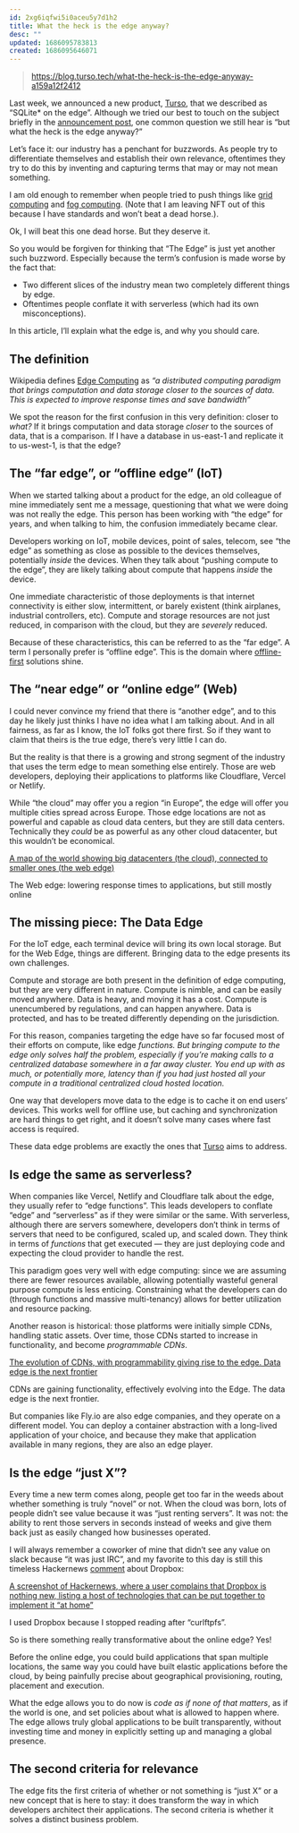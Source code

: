 ```yaml
---
id: 2xg6iqfwi5i0aceu5y7d1h2
title: What the heck is the edge anyway?
desc: ""
updated: 1686095783813
created: 1686095646071
---
```


> https://blog.turso.tech/what-the-heck-is-the-edge-anyway-a159a12f2412

Last week, we announced a new product, [Turso](http://chiselstrike.com/), that we described as “SQLite\* on the edge”. Although we tried our best to touch on the subject briefly in the [announcement post](https://blog.chiselstrike.com/announcing-chiselstrike-turso-164472456b29), one common question we still hear is “but what the heck is the edge anyway?”

Let’s face it: our industry has a penchant for buzzwords. As people try to differentiate themselves and establish their own relevance, oftentimes they try to do this by inventing and capturing terms that may or may not mean something.

I am old enough to remember when people tried to push things like [grid computing](https://en.wikipedia.org/wiki/Grid_computing) and [fog computing](https://en.wikipedia.org/wiki/Fog_computing). (Note that I am leaving NFT out of this because I have standards and won’t beat a dead horse.).

Ok, I will beat this one dead horse. But they deserve it.

So you would be forgiven for thinking that “The Edge” is just yet another such buzzword. Especially because the term’s confusion is made worse by the fact that:

- Two different slices of the industry mean two completely different things by edge.
- Oftentimes people conflate it with serverless (which had its own misconceptions).

In this article, I’ll explain what the edge is, and why you should care.

## The definition

Wikipedia defines [Edge Computing](https://en.wikipedia.org/wiki/Edge_computing) as _“a distributed computing paradigm that brings computation and data storage closer to the sources of data. This is expected to improve response times and save bandwidth”_

We spot the reason for the first confusion in this very definition: closer to _what?_ If it brings computation and data storage _closer_ to the sources of data, that is a comparison. If I have a database in us-east-1 and replicate it to us-west-1, is that the edge?

## The “far edge”, or “offline edge” (IoT)

When we started talking about a product for the edge, an old colleague of mine immediately sent me a message, questioning that what we were doing was not really the edge. This person has been working with “the edge” for years, and when talking to him, the confusion immediately became clear.

Developers working on IoT, mobile devices, point of sales, telecom, see “the edge” as something as close as possible to the devices themselves, potentially _inside_ the devices. When they talk about “pushing compute to the edge”, they are likely talking about compute that happens _inside_ the device.

One immediate characteristic of those deployments is that internet connectivity is either slow, intermittent, or barely existent (think airplanes, industrial controllers, etc). Compute and storage resources are not just reduced, in comparison with the cloud, but they are _severely_ reduced.

Because of these characteristics, this can be referred to as the “far edge”. A term I personally prefer is “offline edge”. This is the domain where [offline-first](https://offlinefirst.org/) solutions shine.

## The “near edge” or “online edge” (Web)

I could never convince my friend that there is “another edge”, and to this day he likely just thinks I have no idea what I am talking about. And in all fairness, as far as I know, the IoT folks got there first. So if they want to claim that theirs is the true edge, there’s very little I can do.

But the reality is that there is a growing and strong segment of the industry that uses the term edge to mean something else entirely. Those are web developers, deploying their applications to platforms like Cloudflare, Vercel or Netlify.

While “the cloud” may offer you a region “in Europe”, the edge will offer you multiple cities spread across Europe. Those edge locations are not as powerful and capable as cloud data centers, but they are still data centers. Technically they _could_ be as powerful as any other cloud datacenter, but this wouldn’t be economical.

[A map of the world showing big datacenters (the cloud), connected to smaller ones (the web edge)](https://miro.medium.com/v2/resize:fit:700/0*N1mjKP_w1Jaf4Zs3)

The Web edge: lowering response times to applications, but still mostly online

## The missing piece: The Data Edge

For the IoT edge, each terminal device will bring its own local storage. But for the Web Edge, things are different. Bringing data to the edge presents its own challenges.

Compute and storage are both present in the definition of edge computing, but they are very different in nature. Compute is nimble, and can be easily moved anywhere. Data is heavy, and moving it has a cost. Compute is unencumbered by regulations, and can happen anywhere. Data is protected, and has to be treated differently depending on the jurisdiction.

For this reason, companies targeting the edge have so far focused most of their efforts on compute, like edge _functions. But bringing compute to the edge only solves half the problem, especially if you’re making calls to a centralized database somewhere in a far away cluster. You end up with as much, or potentially more, latency than if you had just hosted all your compute in a traditional centralized cloud hosted location._

One way that developers move data to the edge is to cache it on end users’ devices. This works well for offline use, but caching and synchronization are hard things to get right, and it doesn’t solve many cases where fast access is required.

These data edge problems are exactly the ones that [Turso](http://chiselstrike.com/) aims to address.

## Is edge the same as serverless?

When companies like Vercel, Netlify and Cloudflare talk about the edge, they usually refer to “edge functions”. This leads developers to conflate “edge” and “serverless” as if they were similar or the same. With serverless, although there are servers somewhere, developers don’t think in terms of servers that need to be configured, scaled up, and scaled down. They think in terms of _functions_ that get executed — they are just deploying code and expecting the cloud provider to handle the rest.

This paradigm goes very well with edge computing: since we are assuming there are fewer resources available, allowing potentially wasteful general purpose compute is less enticing. Constraining what the developers can do (through functions and massive multi-tenancy) allows for better utilization and resource packing.

Another reason is historical: those platforms were initially simple CDNs, handling static assets. Over time, those CDNs started to increase in functionality, and become _programmable CDNs_.

[The evolution of CDNs, with programmability giving rise to the edge. Data edge is the next frontier](https://miro.medium.com/v2/resize:fit:700/0*O3_FtfNQjSYe5P1r)

CDNs are gaining functionality, effectively evolving into the Edge. The data edge is the next frontier.

But companies like Fly.io are also edge companies, and they operate on a different model. You can deploy a container abstraction with a long-lived application of your choice, and because they make that application available in many regions, they are also an edge player.

## Is the edge “just X”?

Every time a new term comes along, people get too far in the weeds about whether something is truly “novel” or not. When the cloud was born, lots of people didn’t see value because it was “just renting servers”. It was not: the ability to rent those servers in seconds instead of weeks and give them back just as easily changed how businesses operated.

I will always remember a coworker of mine that didn’t see any value on slack because “it was just IRC”, and my favorite to this day is still this timeless Hackernews [comment](https://news.ycombinator.com/item?id=9224) about Dropbox:

[A screenshot of Hackernews, where a user complains that Dropbox is nothing new, listing a host of technologies that can be put together to implement it “at home”](https://miro.medium.com/v2/resize:fit:700/0*RB4E65IOQVXNZAsp)

I used Dropbox because I stopped reading after “curlftpfs”.

So is there something really transformative about the online edge? Yes!

Before the online edge, you could build applications that span multiple locations, the same way you could have built elastic applications before the cloud, by being painfully precise about geographical provisioning, routing, placement and execution.

What the edge allows you to do now is _code as if none of that matters_, as if the world is one, and set policies about what is allowed to happen where. The edge allows truly global applications to be built transparently, without investing time and money in explicitly setting up and managing a global presence.

## The second criteria for relevance

The edge fits the first criteria of whether or not something is “just X” or a new concept that is here to stay: it does transform the way in which developers architect their applications. The second criteria is whether it solves a distinct business problem.
